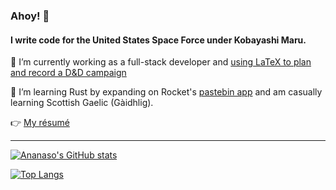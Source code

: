 ### Ahoy! 👋

#### I write code for the United States Space Force under Kobayashi Maru.

🔭 I’m currently working as a full-stack developer and [using LaTeX to plan and record a D&D campaign](https://github.com/ananaso/GMNotes_CurseOfStrahd)

🌱 I’m learning Rust by expanding on Rocket's [pastebin app](https://github.com/ananaso/rocket-pastebin) and am casually learning Scottish Gaelic (Gàidhlig).

👉 [My résumé](https://github.com/ananaso/resume/blob/master/adavidson_resume.pdf)

---

[![Ananaso's GitHub stats](https://github-readme-stats.vercel.app/api?username=ananaso&show_icons=true&hide=stars,issues&theme=onedark)](https://github.com/anuraghazra/github-readme-stats)

[![Top Langs](https://github-readme-stats.vercel.app/api/top-langs/?username=ananaso&layout=compact&theme=onedark&exclude_repo=annDigIC)](https://github.com/anuraghazra/github-readme-stats)

<!--
**ananaso/ananaso** is a ✨ _special_ ✨ repository because its `README.md` (this file) appears on your GitHub profile.

Here are some ideas to get you started:

- 🔭 I’m currently working on ...
- 🌱 I’m currently learning ...
- 👯 I’m looking to collaborate on ...
- 🤔 I’m looking for help with ...
- 💬 Ask me about ...
- 📫 How to reach me: ...
- 😄 Pronouns: ...
- ⚡ Fun fact: ...
-->
